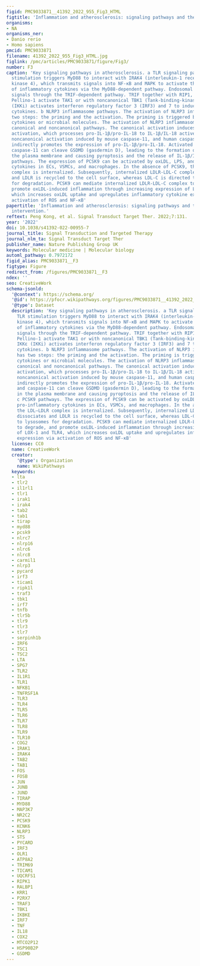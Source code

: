 ```yaml
---
figid: PMC9033871__41392_2022_955_Fig3_HTML
figtitle: 'Inflammation and atherosclerosis: signaling pathways and therapeutic intervention'
organisms:
- NA
organisms_ner:
- Danio rerio
- Homo sapiens
pmcid: PMC9033871
filename: 41392_2022_955_Fig3_HTML.jpg
figlink: /pmc/articles/PMC9033871/figure/Fig3/
number: F3
caption: 'Key signaling pathways in atherosclerosis. a TLR signaling pathway. TLR
  stimulation triggers MyD88 to interact with IRAK4 (interleukin-1 receptor-associated
  kinase 4), which transmits signals into NF-κB and MAPK to activate the expression
  of inflammatory cytokines via the MyD88-dependent pathway. Endosomal TLRs transmit
  signals through the TRIF-dependent pathway. TRIF together with RIP1, TRAF6, and
  Pellino-1 activate TAK1 or with noncanonical TBK1 (Tank-binding-kinase 1) and IKKε
  (IKKi) activates interferon regulatory factor 3 (IRF3) and 7 to induce inflammatory
  cytokines. b NLRP3 inflammasome pathways. The activation of NLRP3 inflammasome has
  two steps: the priming and the activation. The priming is triggered by endogenous
  cytokines or microbial molecules. The activation of NLRP3 inflammasome includes
  canonical and noncanonical pathways. The canonical activation induces caspase-1
  activation, which processes pro-IL-1β/pro-IL-18 to IL-1β/IL-18 active form. The
  noncanonical activation induced by mouse caspase-11, and human caspase-4 and caspase-5,
  indirectly promotes the expression of pro-IL-1β/pro-IL-18. Activated caspase-1 and
  caspase-11 can cleave GSDMD (gasdermin D), leading to the formation of pores in
  the plasma membrane and causing pyroptosis and the release of IL-1β/IL-18. c PCSK9
  pathways. The expression of PCSK9 can be activated by oxLDL, LPS, and pro-inflammatory
  cytokines in ECs, VSMCs, and macrophages. In the absence of PCSK9, the LDL–LDLR
  complex is internalized. Subsequently, internalized LDLR-LDL-C complex dissociates
  and LDLR is recycled to the cell surface, whereas LDL-C is directed to lysosomes
  for degradation. PCSK9 can mediate internalized LDLR-LDL-C complex to degrade, and
  promote oxLDL-induced inflammation through increasing expression of LOX-1 and TLR4,
  which increases oxLDL uptake and upregulates inflammatory cytokine expression via
  activation of ROS and NF-κB'
papertitle: 'Inflammation and atherosclerosis: signaling pathways and therapeutic
  intervention.'
reftext: Peng Kong, et al. Signal Transduct Target Ther. 2022;7:131.
year: '2022'
doi: 10.1038/s41392-022-00955-7
journal_title: Signal Transduction and Targeted Therapy
journal_nlm_ta: Signal Transduct Target Ther
publisher_name: Nature Publishing Group UK
keywords: Molecular medicine | Molecular biology
automl_pathway: 0.7972172
figid_alias: PMC9033871__F3
figtype: Figure
redirect_from: /figures/PMC9033871__F3
ndex: ''
seo: CreativeWork
schema-jsonld:
  '@context': https://schema.org/
  '@id': https://pfocr.wikipathways.org/figures/PMC9033871__41392_2022_955_Fig3_HTML.html
  '@type': Dataset
  description: 'Key signaling pathways in atherosclerosis. a TLR signaling pathway.
    TLR stimulation triggers MyD88 to interact with IRAK4 (interleukin-1 receptor-associated
    kinase 4), which transmits signals into NF-κB and MAPK to activate the expression
    of inflammatory cytokines via the MyD88-dependent pathway. Endosomal TLRs transmit
    signals through the TRIF-dependent pathway. TRIF together with RIP1, TRAF6, and
    Pellino-1 activate TAK1 or with noncanonical TBK1 (Tank-binding-kinase 1) and
    IKKε (IKKi) activates interferon regulatory factor 3 (IRF3) and 7 to induce inflammatory
    cytokines. b NLRP3 inflammasome pathways. The activation of NLRP3 inflammasome
    has two steps: the priming and the activation. The priming is triggered by endogenous
    cytokines or microbial molecules. The activation of NLRP3 inflammasome includes
    canonical and noncanonical pathways. The canonical activation induces caspase-1
    activation, which processes pro-IL-1β/pro-IL-18 to IL-1β/IL-18 active form. The
    noncanonical activation induced by mouse caspase-11, and human caspase-4 and caspase-5,
    indirectly promotes the expression of pro-IL-1β/pro-IL-18. Activated caspase-1
    and caspase-11 can cleave GSDMD (gasdermin D), leading to the formation of pores
    in the plasma membrane and causing pyroptosis and the release of IL-1β/IL-18.
    c PCSK9 pathways. The expression of PCSK9 can be activated by oxLDL, LPS, and
    pro-inflammatory cytokines in ECs, VSMCs, and macrophages. In the absence of PCSK9,
    the LDL–LDLR complex is internalized. Subsequently, internalized LDLR-LDL-C complex
    dissociates and LDLR is recycled to the cell surface, whereas LDL-C is directed
    to lysosomes for degradation. PCSK9 can mediate internalized LDLR-LDL-C complex
    to degrade, and promote oxLDL-induced inflammation through increasing expression
    of LOX-1 and TLR4, which increases oxLDL uptake and upregulates inflammatory cytokine
    expression via activation of ROS and NF-κB'
  license: CC0
  name: CreativeWork
  creator:
    '@type': Organization
    name: WikiPathways
  keywords:
  - lta
  - tlr2
  - il1rl1
  - tlr1
  - irak1
  - irak4
  - tab2
  - tab1
  - tirap
  - myd88
  - pcsk9
  - nlrc7
  - nlrp16
  - nlrc6
  - nlrc8
  - carmil1
  - nlrp3
  - pycard
  - irf3
  - ticam1
  - ripk1l
  - traf3
  - tbk1
  - irf7
  - tnfb
  - tlr5b
  - tlr9
  - tlr3
  - tlr7
  - serpinh1b
  - IRF6
  - TSC1
  - TSC2
  - LTA
  - SPG7
  - TLR2
  - IL1R1
  - TLR1
  - NFKB1
  - TNFRSF1A
  - TLR3
  - TLR4
  - TLR5
  - TLR6
  - TLR7
  - TLR8
  - TLR9
  - TLR10
  - COG2
  - IRAK1
  - IRAK4
  - TAB2
  - TAB1
  - FOS
  - FOSB
  - JUN
  - JUNB
  - JUND
  - TIRAP
  - MYD88
  - MAP3K7
  - NR2C2
  - PCSK9
  - KCNK6
  - NLRP3
  - STS
  - PYCARD
  - IRF3
  - OLR1
  - ATP8A2
  - TRIM69
  - TICAM1
  - UQCRFS1
  - RIPK1
  - RALBP1
  - KRR1
  - P2RX7
  - TRAF3
  - TBK1
  - IKBKE
  - IRF7
  - TNF
  - IL18
  - COX2
  - MTCO2P12
  - HSP90B2P
  - GSDMD
---
```

